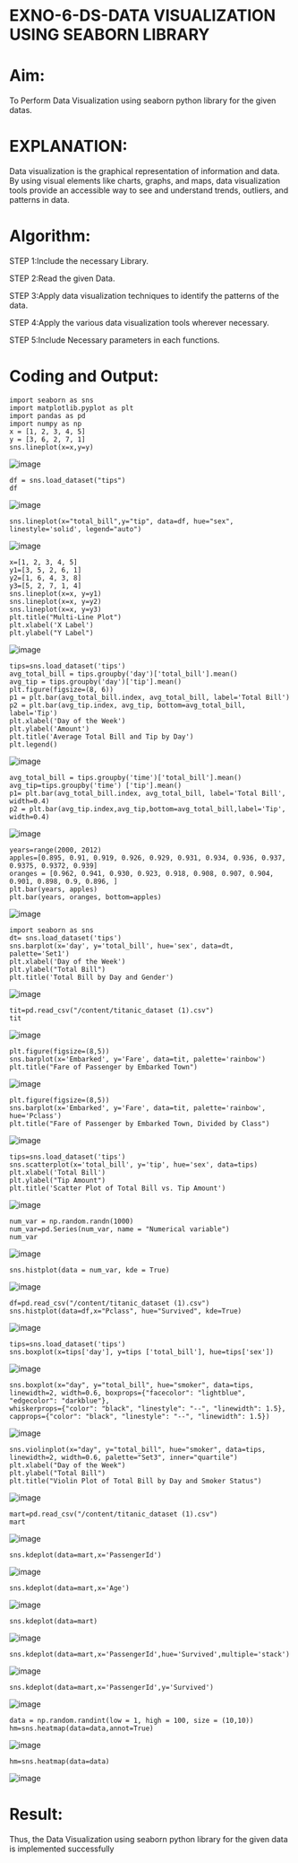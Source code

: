 # EXNO-6-DS-DATA VISUALIZATION USING SEABORN LIBRARY

# Aim:
  To Perform Data Visualization using seaborn python library for the given datas.

# EXPLANATION:
Data visualization is the graphical representation of information and data. By using visual elements like charts, graphs, and maps, data visualization tools provide an accessible way to see and understand trends, outliers, and patterns in data.

# Algorithm:
STEP 1:Include the necessary Library.

STEP 2:Read the given Data.

STEP 3:Apply data visualization techniques to identify the patterns of the data.

STEP 4:Apply the various data visualization tools wherever necessary.

STEP 5:Include Necessary parameters in each functions.

# Coding and Output:

```
import seaborn as sns
import matplotlib.pyplot as plt
import pandas as pd
import numpy as np
x = [1, 2, 3, 4, 5]
y = [3, 6, 2, 7, 1]
sns.lineplot(x=x,y=y)
```
![image](https://github.com/user-attachments/assets/7f69fdbe-a950-401a-b70f-c76ce1303200)

```
df = sns.load_dataset("tips")
df
```
![image](https://github.com/user-attachments/assets/542fa595-9a67-4ffc-8891-50f69879e1df)

```
sns.lineplot(x="total_bill",y="tip", data=df, hue="sex", linestyle='solid', legend="auto")
```
![image](https://github.com/user-attachments/assets/e43022b0-ad0d-418b-be51-a55daf98d3fc)

```
x=[1, 2, 3, 4, 5]
y1=[3, 5, 2, 6, 1]
y2=[1, 6, 4, 3, 8]
y3=[5, 2, 7, 1, 4]
sns.lineplot(x=x, y=y1)
sns.lineplot(x=x, y=y2)
sns.lineplot(x=x, y=y3)
plt.title("Multi-Line Plot")
plt.xlabel('X Label')
plt.ylabel("Y Label")
```
![image](https://github.com/user-attachments/assets/ddb1b7fa-1b86-4149-bd79-57ab06648ba3)

```
tips=sns.load_dataset('tips')
avg_total_bill = tips.groupby('day')['total_bill'].mean()
avg_tip = tips.groupby('day')['tip'].mean()
plt.figure(figsize=(8, 6))
p1 = plt.bar(avg_total_bill.index, avg_total_bill, label='Total Bill')
p2 = plt.bar(avg_tip.index, avg_tip, bottom=avg_total_bill, label='Tip')
plt.xlabel('Day of the Week')
plt.ylabel('Amount')
plt.title('Average Total Bill and Tip by Day')
plt.legend()
```
![image](https://github.com/user-attachments/assets/d76fb6be-704a-4222-bc75-562461b4ec54)

```
avg_total_bill = tips.groupby('time')['total_bill'].mean()
avg_tip=tips.groupby('time') ['tip'].mean()
p1= plt.bar(avg_total_bill.index, avg_total_bill, label='Total Bill', width=0.4)
p2 = plt.bar(avg_tip.index,avg_tip,bottom=avg_total_bill,label='Tip', width=0.4)
```
![image](https://github.com/user-attachments/assets/e4ba1f14-0afa-4d56-9e79-8b92d2f01686)

```
years=range(2000, 2012)
apples=[0.895, 0.91, 0.919, 0.926, 0.929, 0.931, 0.934, 0.936, 0.937, 0.9375, 0.9372, 0.939]
oranges = [0.962, 0.941, 0.930, 0.923, 0.918, 0.908, 0.907, 0.904, 0.901, 0.898, 0.9, 0.896, ]
plt.bar(years, apples)
plt.bar(years, oranges, bottom=apples)
```
![image](https://github.com/user-attachments/assets/30d90d93-f64a-4f23-a179-c085f23a306e)

```
import seaborn as sns
dt= sns.load_dataset('tips')
sns.barplot(x='day', y='total_bill', hue='sex', data=dt, palette='Set1')
plt.xlabel('Day of the Week')
plt.ylabel("Total Bill")
plt.title('Total Bill by Day and Gender')
```
![image](https://github.com/user-attachments/assets/1f620d52-3103-44ef-bdc9-239e0635a8ca)

```
tit=pd.read_csv("/content/titanic_dataset (1).csv")
tit
```
![image](https://github.com/user-attachments/assets/cbb74b26-2e43-4bc3-a04e-2ddbe2e9eb0b)

```
plt.figure(figsize=(8,5))
sns.barplot(x='Embarked', y='Fare', data=tit, palette='rainbow')
plt.title("Fare of Passenger by Embarked Town")
```
![image](https://github.com/user-attachments/assets/960511e8-5fcc-4c7d-b173-e9b4baece085)

```
plt.figure(figsize=(8,5))
sns.barplot(x='Embarked', y='Fare', data=tit, palette='rainbow', hue='Pclass')
plt.title("Fare of Passenger by Embarked Town, Divided by Class")
```
![image](https://github.com/user-attachments/assets/7be8ac56-1c4a-4136-9657-e2ad0933e916)

```
tips=sns.load_dataset('tips')
sns.scatterplot(x='total_bill', y='tip', hue='sex', data=tips)
plt.xlabel('Total Bill')
plt.ylabel("Tip Amount")
plt.title('Scatter Plot of Total Bill vs. Tip Amount')
```
![image](https://github.com/user-attachments/assets/e2061900-75ad-4e47-9a54-1d1949fa8bca)

```
num_var = np.random.randn(1000)
num_var=pd.Series(num_var, name = "Numerical variable")
num_var
```
![image](https://github.com/user-attachments/assets/272d7bb5-44e9-4650-a433-fef0a51e63cc)

```
sns.histplot(data = num_var, kde = True)
```
![image](https://github.com/user-attachments/assets/1b8a7384-571a-489b-8c1c-cfa2a1be6ca8)

```
df=pd.read_csv("/content/titanic_dataset (1).csv")
sns.histplot(data=df,x="Pclass", hue="Survived", kde=True)
```
![image](https://github.com/user-attachments/assets/5dfc5e8e-7145-4546-9162-18efee93c91e)

```
tips=sns.load_dataset('tips')
sns.boxplot(x=tips['day'], y=tips ['total_bill'], hue=tips['sex'])
```
![image](https://github.com/user-attachments/assets/7750330d-9971-41ab-8028-e488a3ac51b5)

```
sns.boxplot(x="day", y="total_bill", hue="smoker", data=tips, linewidth=2, width=0.6, boxprops={"facecolor": "lightblue", "edgecolor": "darkblue"},
whiskerprops={"color": "black", "linestyle": "--", "linewidth": 1.5}, capprops={"color": "black", "linestyle": "--", "linewidth": 1.5})
```
![image](https://github.com/user-attachments/assets/34e025ac-bd12-4780-9b58-78bc3912666b)

```
sns.violinplot(x="day", y="total_bill", hue="smoker", data=tips, linewidth=2, width=0.6, palette="Set3", inner="quartile")
plt.xlabel("Day of the Week")
plt.ylabel("Total Bill")
plt.title("Violin Plot of Total Bill by Day and Smoker Status")
```
![image](https://github.com/user-attachments/assets/a8e83c55-5c65-4f8a-911c-90f3245f7a93)

```
mart=pd.read_csv("/content/titanic_dataset (1).csv")
mart
```
![image](https://github.com/user-attachments/assets/889dfd68-a096-4b9c-85a0-e882ea3b0d82)

```
sns.kdeplot(data=mart,x='PassengerId')
```
![image](https://github.com/user-attachments/assets/4b9ee0f4-ca59-41df-ba6c-f06732903675)

```
sns.kdeplot(data=mart,x='Age')
```
![image](https://github.com/user-attachments/assets/4269c230-3524-47e6-aecb-18acf37e8811)

```
sns.kdeplot(data=mart)
```
![image](https://github.com/user-attachments/assets/8271be8c-28d7-4844-a5ac-837c2666a81b)

```
sns.kdeplot(data=mart,x='PassengerId',hue='Survived',multiple='stack')
```
![image](https://github.com/user-attachments/assets/e46fa613-ef04-4ee5-b412-2c711114575b)
```
sns.kdeplot(data=mart,x='PassengerId',y='Survived')
```
![image](https://github.com/user-attachments/assets/5065973f-e90b-4057-866d-1d0f6393cdc1)

```
data = np.random.randint(low = 1, high = 100, size = (10,10))
hm=sns.heatmap(data=data,annot=True)
```
![image](https://github.com/user-attachments/assets/1cd642f0-67b0-4e19-9d14-40cfd14fb96c)

```
hm=sns.heatmap(data=data)
```

![image](https://github.com/user-attachments/assets/54d89c2d-258c-4f66-b08a-8e12f412099d)

# Result:
Thus, the Data Visualization using seaborn python library for the given data is implemented successfully
